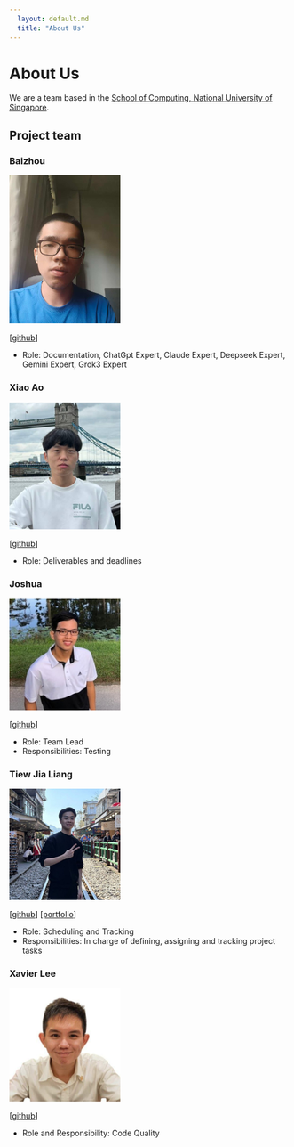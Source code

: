 ```yaml
---
  layout: default.md
  title: "About Us"
---
```


# About Us

We are a team based in the [School of Computing, National University of Singapore](http://www.comp.nus.edu.sg).

## Project team

### Baizhou

<img src="images/windofbitter.png" width="200px">

[[github](https://github.com/windofbitter)]

- Role: Documentation, ChatGpt Expert, Claude Expert, Deepseek Expert, Gemini Expert, Grok3 Expert

### Xiao Ao

<img src="images/xa0412.png" width="200px">

[[github](https://github.com/johndoehttps://github.com/xa0412/tp)]

- Role: Deliverables and deadlines

### Joshua

<img src="images/zuoshihua.png" width="200px">

[[github](http://github.com/zuoshihua)]

- Role: Team Lead
- Responsibilities: Testing

### Tiew Jia Liang

<img src="images/tiewjialiang.png" width="200px">

[[github](http://github.com/TiewJiaLiang)] [[portfolio](team/johndoe.md)]

- Role: Scheduling and Tracking
- Responsibilities: In charge of defining, assigning and tracking project tasks

### Xavier Lee

<img src="images/xavierlhm.png" width="200px">

[[github](https://github.com/Xavierlhm)]

- Role and Responsibility: Code Quality
